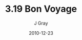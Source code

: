 ---
title: '3.19 Bon Voyage'
alt: 'Mysteries of the Arcana'
date: '2010-12-23'
author: 'J Gray'
artist: 'Keira'
chapter: '3 Two by Two'
filler: false
---